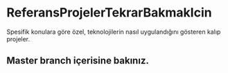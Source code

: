 # ReferansProjelerTekrarBakmakIcin
Spesifik konulara göre özel, teknolojilerin nasıl uygulandığını gösteren kalıp projeler.

## Master branch içerisine bakınız.

